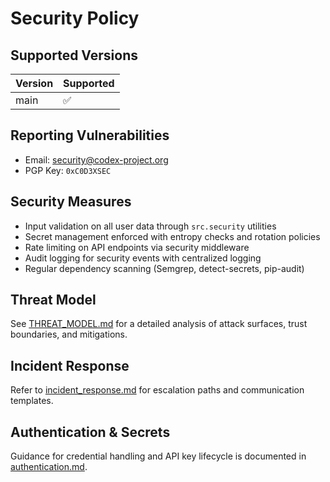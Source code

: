 # Security Policy

## Supported Versions
| Version | Supported |
|---------|-----------|
| main | ✅ |

## Reporting Vulnerabilities
- Email: security@codex-project.org
- PGP Key: `0xC0D3XSEC`

## Security Measures
- Input validation on all user data through `src.security` utilities
- Secret management enforced with entropy checks and rotation policies
- Rate limiting on API endpoints via security middleware
- Audit logging for security events with centralized logging
- Regular dependency scanning (Semgrep, detect-secrets, pip-audit)

## Threat Model
See [THREAT_MODEL.md](THREAT_MODEL.md) for a detailed analysis of attack surfaces, trust boundaries, and mitigations.

## Incident Response
Refer to [incident_response.md](incident_response.md) for escalation paths and communication templates.

## Authentication & Secrets
Guidance for credential handling and API key lifecycle is documented in [authentication.md](authentication.md).

